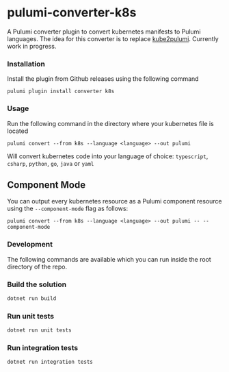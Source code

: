 # pulumi-converter-k8s

A Pulumi converter plugin to convert kubernetes manifests to Pulumi languages. The idea for this converter is to replace [kube2pulumi](https://github.com/pulumi/kube2pulumi). Currently work in progress.

### Installation
Install the plugin from Github releases using the following command
```
pulumi plugin install converter k8s
```

### Usage
Run the following command in the directory where your kubernetes file is located
```
pulumi convert --from k8s --language <language> --out pulumi
```
Will convert kubernetes code into your language of choice: `typescript`, `csharp`, `python`, `go`, `java` or `yaml`

## Component Mode

You can output every kubernetes resource as a Pulumi component resource using the `--component-mode` flag as follows:
```
pulumi convert --from k8s --language <language> --out pulumi -- --component-mode
```

### Development

The following commands are available which you can run inside the root directory of the repo.

### Build the solution

```bash
dotnet run build 
```

### Run unit tests
```bash
dotnet run unit tests
```

### Run integration tests
```bash
dotnet run integration tests
```